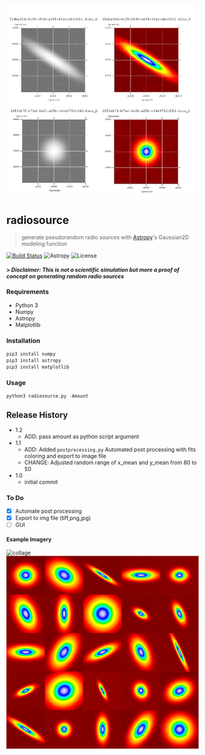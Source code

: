 ![mosaik](media/mosaik.png) 

# radiosource

> generate pseudorandom radio sources with [Astropy](https://www.astropy.org/)'s Gaussian2D modeling function

[![Build Status](http://img.shields.io/travis/badges/badgerbadgerbadger.svg?style=flat-square)](https://travis-ci.org/badges/badgerbadgerbadger) ![Astropy](http://img.shields.io/badge/powered%20by-AstroPy-orange.svg?style=flat) ![License](http://img.shields.io/:license-mit-blue.svg?style=flat-square)

#### > *Disclaimer: This is not a scientific simulation but more a proof of concept on generating random radio sources*


### Requirements
  * Python 3
  * Numpy
  * Astropy
  * Matplotlib
### Installation

```python
pip3 install numpy
pip3 install astropy
pip3 install matplotlib
```
### Usage
```python
python3 radiosource.py -Amount
```


## Release History
* 1.2
    * ADD: pass amount as python script argument
* 1.1
    * ADD: Added `postprocessing.py` Automated post processing with fits coloring and export to image file
    * CHANGE: Adjusted random range of x_mean and y_mean from 80 to 50
* 1.0
    * initial commit
    
    

### To Do
- [x] Automate post processing
- [x] Export to img file (tiff,png,jpg)
- [ ] GUI

#### Example Imagery
![collage](media/collage4x3.png) 
![collage](media/mosaik5x5.png) 
